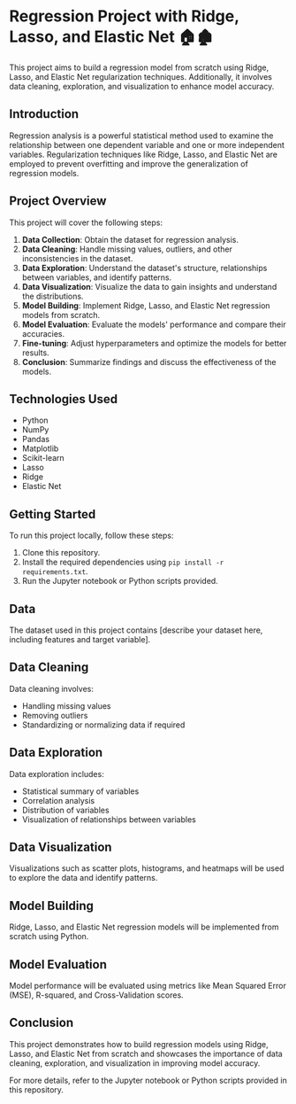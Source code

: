 # Regression Project with Ridge, Lasso, and Elastic Net 🏠🏚

This project aims to build a regression model from scratch using Ridge, Lasso, and Elastic Net regularization techniques. Additionally, it involves data cleaning, exploration, and visualization to enhance model accuracy.

## Introduction

Regression analysis is a powerful statistical method used to examine the relationship between one dependent variable and one or more independent variables. Regularization techniques like Ridge, Lasso, and Elastic Net are employed to prevent overfitting and improve the generalization of regression models.

## Project Overview

This project will cover the following steps:

1. **Data Collection**: Obtain the dataset for regression analysis.
2. **Data Cleaning**: Handle missing values, outliers, and other inconsistencies in the dataset.
3. **Data Exploration**: Understand the dataset's structure, relationships between variables, and identify patterns.
4. **Data Visualization**: Visualize the data to gain insights and understand the distributions.
5. **Model Building**: Implement Ridge, Lasso, and Elastic Net regression models from scratch.
6. **Model Evaluation**: Evaluate the models' performance and compare their accuracies.
7. **Fine-tuning**: Adjust hyperparameters and optimize the models for better results.
8. **Conclusion**: Summarize findings and discuss the effectiveness of the models.

## Technologies Used

- Python
- NumPy
- Pandas
- Matplotlib
- Scikit-learn
- Lasso
- Ridge
- Elastic Net

## Getting Started

To run this project locally, follow these steps:

1. Clone this repository.
2. Install the required dependencies using `pip install -r requirements.txt`.
3. Run the Jupyter notebook or Python scripts provided.

## Data

The dataset used in this project contains [describe your dataset here, including features and target variable].

## Data Cleaning

Data cleaning involves:
- Handling missing values
- Removing outliers
- Standardizing or normalizing data if required

## Data Exploration

Data exploration includes:
- Statistical summary of variables
- Correlation analysis
- Distribution of variables
- Visualization of relationships between variables

## Data Visualization

Visualizations such as scatter plots, histograms, and heatmaps will be used to explore the data and identify patterns.

## Model Building

Ridge, Lasso, and Elastic Net regression models will be implemented from scratch using Python.

## Model Evaluation

Model performance will be evaluated using metrics like Mean Squared Error (MSE), R-squared, and Cross-Validation scores.

## Conclusion

This project demonstrates how to build regression models using Ridge, Lasso, and Elastic Net from scratch and showcases the importance of data cleaning, exploration, and visualization in improving model accuracy.

For more details, refer to the Jupyter notebook or Python scripts provided in this repository.

